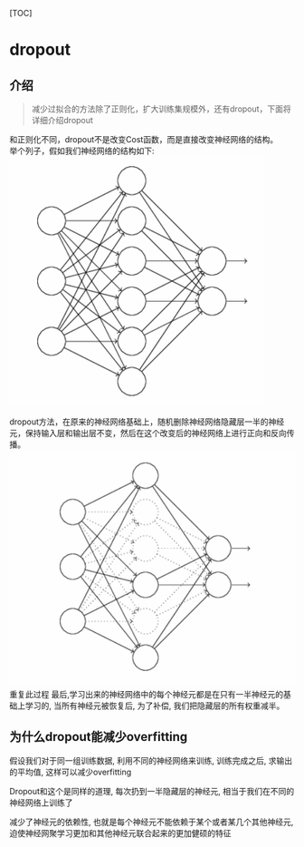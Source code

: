 [TOC]

# dropout

## 介绍
> 减少过拟合的方法除了正则化，扩大训练集规模外，还有dropout，下面将详细介绍dropout

和正则化不同，dropout不是改变Cost函数，而是直接改变神经网络的结构。  
举个列子，假如我们神经网络的结构如下:  
![](2018-05-26-19-35-58.png)

dropout方法，在原来的神经网络基础上，随机删除神经网络隐藏层一半的神经元，保持输入层和输出层不变，然后在这个改变后的神经网络上进行正向和反向传播。  
![](2018-05-26-19-40-45.png)  
重复此过程
最后,学习出来的神经网络中的每个神经元都是在只有一半神经元的基础上学习的, 当所有神经元被恢复后, 为了补偿, 我们把隐藏层的所有权重减半。

## 为什么dropout能减少overfitting
假设我们对于同一组训练数据, 利用不同的神经网络来训练, 训练完成之后, 求输出的平均值, 这样可以减少overfitting  

Dropout和这个是同样的道理, 每次扔到一半隐藏层的神经元, 相当于我们在不同的神经网络上训练了

减少了神经元的依赖性, 也就是每个神经元不能依赖于某个或者某几个其他神经元, 迫使神经网聚学习更加和其他神经元联合起来的更加健硕的特征
